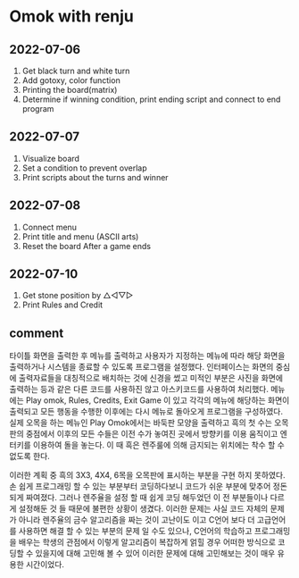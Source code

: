 # Omok with renju

2022-07-06
-------------
1. Get black turn and white turn
2. Add gotoxy, color function
3. Printing the board(matrix)
4. Determine if winning condition, print ending script and connect to end program

2022-07-07
-------------
1. Visualize board
2. Set a condition to prevent overlap
3. Print scripts about the turns and winner

2022-07-08
-------------
1. Connect menu
2. Print title and menu (ASCII arts)
3. Reset the board After a game ends

2022-07-10
-------------
1. Get stone position by △◁▽▷
2. Print Rules and Credit 

comment
-------------
 타이틀 화면을 출력한 후 메뉴를 출력하고 사용자가 지정하는 메뉴에 따라 해당 화면을 출력하거나 시스템을 종료할 수 있도록 프로그램을 설정했다. 인터페이스는 화면의 중심에 출력자료들을 대칭적으로 배치하는 것에 신경을 썼고 미적인 부분은 사진을 화면에 출력하는 등과 같은 다른 코드를 사용하진 않고 아스키코드를 사용하여 처리했다. 메뉴에는 Play omok, Rules, Credits, Exit Game 이 있고 각각의 메뉴에 해당하는 화면이 출력되고 모든 행동을 수행한 이후에는 다시 메뉴로 돌아오게 프로그램을 구성하였다. 실제 오목을 하는 메뉴인 Play Omok에서는 바둑판 모양을 출력하고 흑의 첫 수는 오목판의 중점에서 이후의 모든 수들은 이전 수가 놓여진 곳에서 방향키를 이용 움직이고 엔터키를 이용하여 돌을 놓는다. 이 때 흑은 렌주룰에 의해 금지되는 위치에는 착수 할 수 없도록 한다.
 
 이러한 계획 중 흑의 3X3, 4X4, 6목을 오목판에 표시하는 부분을 구현 하지 못하였다. 손 쉽게 프로그래밍 할 수 있는 부분부터 코딩하다보니 코드가 쉬운 부분에 맞추어 정돈되게 짜여졌다. 그러나 렌주율을 설정 할 때 쉽게 코딩 해두었던 이 전 부분들이나 다르게 설정해둔 것 들 때문에 불편한 상황이 생겼다. 이러한 문제는 사실 코드 자체의 문제가 아니라 렌주율의 금수 알고리즘을 짜는 것이 고난이도 이고 C언어 보다 더 고급언어를 사용하면 해결 할 수 있는 부분의 문제 일 수도 있으나, C언어의 학습하고 프로그래밍을 배우는 학생의 관점에서 이렇게 알고리즘이 복잡하게 얽힐 경우 어떠한 방식으로 코딩할 수 있을지에 대해 고민해 볼 수 있어 이러한 문제에 대해 고민해보는 것이 매우 유용한 시간이었다.
